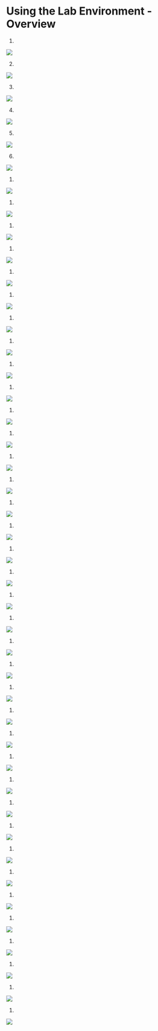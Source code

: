 # Using the Lab Environment - Overview

1.

![](img/19%20-%20VNC%20starting%20point.png)

2.

![](img/20%20-%20VNC%20workspace%201%20running.png)

3.

![](img/21%20-%20VNC%20workspace%202%20running.png)

4.

![](img/22%20-%20VNC%20workspace%203%20running.png)

5.

![](img/23%20-%20Node%20down%2C%20re-open%20window.png)

6.

![](img/31%20-%20tsh%20-%20chrome%20-%20nodes%20not%20started.png)

1.

![](img/31%20-%20tsh%20-%20chrome%20page%20and%20tab%20not%20loading%20-%20node%20not%20started.png)

1.

![](img/32%20-%20tsh%20-%20502%20bad%20gateway%20-%20nodes%20still%20coming%20up.png)

1.

![](img/33%20-%20tsh%20-%20nodes%20started%2C%20ready%20to%20cluster.png)

1.

![](img/101%20-%20step%201%2C%20enter%20cluster%20name.png)

1.

![](img/102%20-%20step%202%2C%20enter%20cluster%20credentials.png)

1.

![](img/103%20-%20step%203%2C%20sign%20in%20to%20n1.png)

1.

![](img/104%20-%20step%204%2C%20view%20nodes%20or%20create%20db.png)

1.

![](img/105%20-%20step%205%2C%20only%20one%20node.png)

1.

![](img/106%20-%20step%206%2C%20go%20to%20node%202%20and%20setup.png)

1.

![](img/107%20-%20step%207%2C%20join%20node%202%20to%20cluster.png)

1.

![](img/108%20-%20step%208%2C%20view%20nodes%2C%20now%20there%20are%202.png)

1.

![](img/109%20-%20step%209%2C%20now%20there%20are%203%20nodes.png)

1.

![](img/110%20-%20step%2010%2C%20node%20shell%2C%20run%20rladmin.png)

1.

![](img/)

1.

![](img/)

1.

![](img/)

1.

![](img/)

1.

![](img/)

1.

![](img/)

1.

![](img/)

1.

![](img/)

1.

![](img/)

1.

![](img/)

1.

![](img/)

1.

![](img/)

1.

![](img/)

1.

![](img/)

1.

![](img/)

1.

![](img/)

1.

![](img/)

1.

![](img/)

1.

![](img/)

1.

![](img/)

1.

![](img/)

1.

![](img/)

1.

![](img/)

1.

![](img/)


